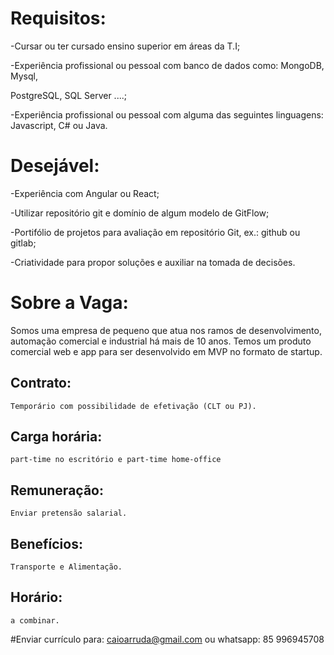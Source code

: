 # Requisitos:

-Cursar ou ter cursado ensino superior em áreas da T.I;

-Experiência profissional ou pessoal com banco de dados como: MongoDB, Mysql,

PostgreSQL, SQL Server ....;

-Experiência profissional ou pessoal com alguma das seguintes linguagens: Javascript, C# ou Java.

# Desejável:

-Experiência com Angular ou React;

-Utilizar repositório git e domínio de algum modelo de GitFlow;

-Portifólio de projetos para avaliação em repositório Git, ex.: github ou gitlab;

-Criatividade para propor soluções e auxiliar na tomada de decisões.

# Sobre a Vaga:

Somos uma empresa de pequeno que atua nos ramos de desenvolvimento, automação comercial e industrial há mais de 10 anos. Temos um produto comercial web e app para ser desenvolvido em MVP no formato de startup.

## Contrato: 
    Temporário com possibilidade de efetivação (CLT ou PJ).

## Carga horária: 
    part-time no escritório e part-time home-office

## Remuneração: 
    Enviar pretensão salarial.

## Benefícios: 
    Transporte e Alimentação.

## Horário: 
    a combinar.

#Enviar currículo para:
    caioarruda@gmail.com ou whatsapp: 85 996945708
